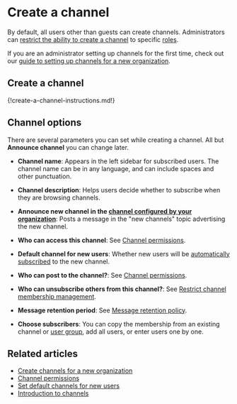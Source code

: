 # Create a channel

By default, all users other than guests can create channels. Administrators can
[restrict the ability to create a channel](/help/configure-who-can-create-channels) to specific
[roles](/help/roles-and-permissions).

If you are an administrator setting up channels for the first time, check out our
[guide to setting up channels for a new organization](/help/create-channels).

## Create a channel

{!create-a-channel-instructions.md!}

## Channel options

There are several parameters you can set while creating a channel. All but
**Announce channel** you can change later.

* **Channel name**: Appears in the left sidebar for subscribed users. The
  channel name can be in any language, and can include spaces and other
  punctuation.

* **Channel description**: Helps users decide whether to subscribe when they
  are browsing channels.

* **Announce new channel in the [channel configured by your organization](/help/configure-automated-notices#new-channel-announcements)**:
  Posts a message in the "new channels" topic advertising the new channel.

* **Who can access this channel**: See [Channel permissions](/help/channel-permissions).

* **Default channel for new users**: Whether new users will be [automatically
  subscribed](/help/set-default-channels-for-new-users) to the new channel.

* **Who can post to the channel?**: See [Channel permissions](/help/channel-permissions).

* **Who can unsubscribe others from this channel?**: See
  [Restrict channel membership management](/help/configure-who-can-invite-to-channels#configure-who-can-remove-users).

* **Message retention period**: See
  [Message retention policy](/help/message-retention-policy#configure-message-retention-policy-for-individual-channels).

* **Choose subscribers**: You can copy the membership from an existing channel or
  [user group](/help/user-groups), add all users, or enter users one by one.

## Related articles

* [Create channels for a new organization](/help/create-channels)
* [Channel permissions](/help/channel-permissions)
* [Set default channels for new users](/help/set-default-channels-for-new-users)
* [Introduction to channels](/help/introduction-to-channels)
